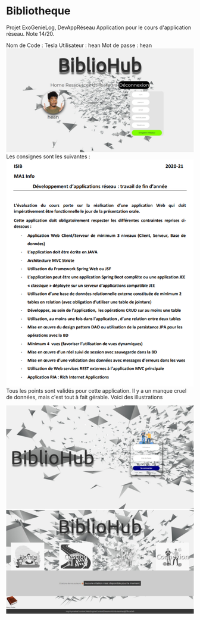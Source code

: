 # Bibliotheque
Projet ExoGenieLog, DevAppRéseau
Application pour le cours d'application réseau. Note 14/20. 

 Nom de Code : Tesla
 Utilisateur : hean
 Mot de passe : hean
 ![Interface Web](3.jpeg?raw=true "Interface de l'application")
Les consignes sont les suivantes :
 ![Interface Web](consignes.png?raw=true "Interface de l'application")
 Tous les points sont validés pour cette application. Il y a un manque cruel de données, mais c'est tout à fait gérable.
 Voici des illustrations
 
  ![Interface Web](2.jpeg?raw=true "Interface de l'application")
  ![Interface Web](1.jpeg?raw=true "Interface de l'application")
